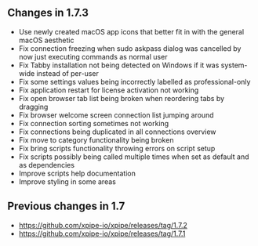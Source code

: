 ## Changes in 1.7.3

- Use newly created macOS app icons that better fit in with the general macOS aesthetic
- Fix connection freezing when sudo askpass dialog was cancelled by now just executing commands as normal user
- Fix Tabby installation not being detected on Windows if it was system-wide instead of per-user
- Fix some settings values being incorrectly labelled as professional-only
- Fix application restart for license activation not working
- Fix open browser tab list being broken when reordering tabs by dragging
- Fix browser welcome screen connection list jumping around
- Fix connection sorting sometimes not working
- Fix connections being duplicated in all connections overview
- Fix move to category functionality being broken
- Fix bring scripts functionality throwing errors on script setup
- Fix scripts possibly being called multiple times when set as default and as dependencies
- Improve scripts help documentation
- Improve styling in some areas

## Previous changes in 1.7

- https://github.com/xpipe-io/xpipe/releases/tag/1.7.2
- https://github.com/xpipe-io/xpipe/releases/tag/1.7.1